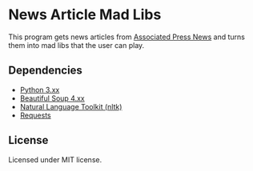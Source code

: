 # News Article Mad Libs

This program gets news articles from [Associated Press News](https://apnews.com/) and turns them into mad libs that the user can play.

## Dependencies
* [Python 3.xx](https://www.python.org/downloads/)
* [Beautiful Soup 4.xx](https://www.crummy.com/software/BeautifulSoup/bs4/doc/)
* [Natural Language Toolkit (nltk)](https://www.nltk.org/)
* [Requests](https://requests.readthedocs.io/en/master/)

## License
Licensed under MIT license.